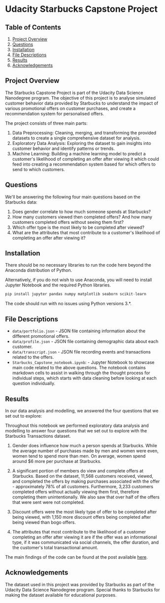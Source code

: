 # Udacity Starbucks Capstone Project
## Table of Contents
1. [Project Overview](#project-overview)
2. [Questions](#questions)
3. [Installation](#installation)
6. [File Descriptions](#file-descriptions)
7. [Results](#results)
8. [Acknowledgements](#acknowledgements)

## Project Overview
The Starbucks Capstone Project is part of the Udacity Data Science Nanodegree program. The objective of this project is to analyse simulated customer behavior data provided by Starbucks to understand the impact of various promotional offers on customer purchases, and create a recommendation system for personalised offers.

The project consists of three main parts:

1. Data Preprocessing: Cleaning, merging, and transforming the provided datasets to create a single comprehensive dataset for analysis.
2. Exploratory Data Analysis: Exploring the dataset to gain insights into customer behavior and identify patterns or trends.
3. Machine Learning: Building a machine learning model to predict a customer's likelihood of completing an offer after viewing it which could feed into creating a recommendation system based for which offers to send to which customers.

## Questions
We'll be answering the following four main questions based on the Starbucks data:

1. Does gender correlate to how much someone spends at Starbucks?
2. How many customers viewed then completed offers? And how many customers completed offers without seeing them first?
3. Which offer type is the most likely to be completed after viewed?
4. What are the attributes that most contribute to a customer's likelihood of completing an offer after viewing it?

## Installation
There should be no necessary libraries to run the code here beyond the Anaconda distribution of Python.

Alternatively, if you do not wish to use Anaconda, you will need to install Jupyter Notebook and the required Python libraries.

```python
pip install jupyter pandas numpy matplotlib seaborn scikit-learn
```

The code should run with no issues using Python versions 3.*.

## File Descriptions
* `data/portfolio.json` - JSON file containing information about the different promotional offers.
* `data/profile.json` - JSON file containing demographic data about each customer.
* `data/transcript.json` - JSON file recording events and transactions related to the offers.
* `Starbucks_Capstone_notebook.ipynb`: - Jupyter Notebook to showcase main code related to the above questions. The notebook contains markdown cells to assist in walking through the thought process for individual steps, which starts with data cleaning before looking at each question individually.

## Results
In our data analysis and modelling, we answered the four questions that we set out to explore:

Throughout this notebook we performed exploratory data analysis and modelling to answer four questions that we set out to explore with the Starbucks Transactions dataset.

1. Gender does influence how much a person spends at Starbucks. While the average number of purchases made by men and women were even, women tend to spend more than men. On average, women spend around $6 more per purchase at Starbucks.

2. A significant portion of members do view and complete offers at Starbucks. Based on the dataset, 11,568 customers received, viewed, and completed the offers by making purchases associated with the offer - approximately 78% of all customers. Furthermore, 3,233 customers completed offers without actually viewing them first, therefore completing them unintentionally. We also saw that over half of the offers that were sent were not completed.

3. Discount offers were the most likely type of offer to be completed after being viewed, with 1,150 more discount offers being completed after being viewed than bogo offers.

4. The attributes that most contribute to the likelihood of a customer completing an offer after viewing it are if the offer was an informational type, if it was communicated via social channels, the offer duration, and the customer's total transactional amount.

The main findings of the code can be found at the post available [here](https://medium.com/@sarinapatel1213/starbucks-promotional-offers-analysis-project-88e885c6a880). 

## Acknowledgements
The dataset used in this project was provided by Starbucks as part of the Udacity Data Science Nanodegree program. Special thanks to Starbucks for making the dataset available for educational purposes.
